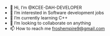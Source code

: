 - 👋 Hi, I’m @KCEE-DAH-DEVELOPER
- 👀 I’m interested in Software development jobs
- 🌱 I’m currently learning C++
- 💞️ I’m looking to collaborate on anything
- 📫 How to reach me froshempire9@gmail.com

<!---
KCEE-DAH-DEVELOPER/KCEE-DAH-DEVELOPER is a ✨ special ✨ repository because its `README.md` (this file) appears on your GitHub profile.
You can click the Preview link to take a look at your changes.
--->
